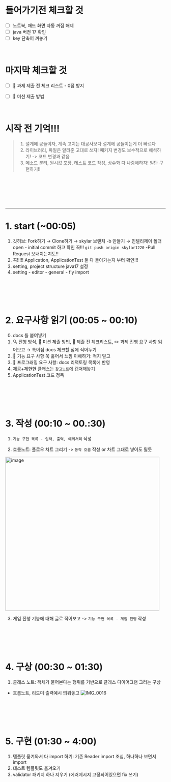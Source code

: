 
# 들어가기전 체크할 것
- [ ] 노트북, 패드 화면 자동 꺼짐 해제
- [ ] java 버전 17 확인
- [ ] key 단축어 꺼놓기

<br>

# 마지막 체크할 것
- [ ] 🚨 과제 제출 전 체크 리스트 - 0점 방지
- [ ] 📮 미션 제출 방법


<br>

# 시작 전 기억!!!  
> 1. 설계에 공들이자, 계속 고치는 대공사보다 설계에 공들이는게 더 빠르다
> 2. 라이브러리, 파일은 알려준 고대로 쓰자! 패키지 변경도 보수적으로 해석하기! -> 코드 변경과 같음
> 3. 메소드 분리, 원시값 포장, 테스트 코드 작성, 상수화 다 나중에하자! 일단 구현하기!!

<br>

<br>
<br>
<br>
<br>

-----
# 1. start (~00:05)
1. 깃허브: Fork하기 → Clone하기 → skylar 브랜치 -b 만들기 → 인텔리제이 폴더 open - initial commit 하고 확인 꼭!!! `git push origin skylar1220` -Pull Request 보내지는지도!!
2. 꼭!!!!! Application, ApplicationTest 둘 다 돌아가는지 부터 확인!!!
3. setting, project structure java17 설정
4. setting - editor - general - fly import

<br>
<br>
<br>
<br>

# 2. 요구사항 읽기 (00:05 ~ 00:10)
0. docs 틀 붙여넣기
1. 🔍 진행 방식, 📮 미션 제출 방법, 🚨 제출 전 체크리스트, ✏️ 과제 진행 요구 사항 읽어보고 →  특이점 docs 체크할 점에 적어두기
2. 🚀 기능 요구 사항 쭉 훑어서 느낌 이해하기: 적지 말고
3. 🎯 프로그래밍 요구 사항: docs 리팩토링 목록에 반영
4. 제공+제한한 클래스는 `참고노트`에 캡쳐해놓기
5. ApplicationTest 코드 정독


<br>
<br>
<br>
<br>


# 3. 작성  (00:10 ~ 00.:30)
1. `기능 구현 목록 - 입력, 출력, 예외처리` 작성

2. 흐름노트: 플로우 차트 그리기 -> `동작 흐름` 작성 or 차트 그대로 넣어도 될듯
<img width="484" alt="image" src="https://github.com/skylar1220/wootech-final-test-study/assets/110809927/1a31b0bc-6b87-4959-81f6-ca67f2702865">


3. 게임 진행 기능에 대해 글로 적어보고 -> `기능 구현 목록 - 게임 진행` 작성

<br>
<br>
<br>
<br>

# 4. 구상 (00:30 ~ 01:30)
1. 클래스 노트: 객체가 물어본다는 행위를 기반으로 클래스 다이어그램 그리는 구상
- 흐름노트, 리드미 출력예시 띄워놓고
![IMG_0016](https://github.com/skylar1220/wootech-final-test-study/assets/110809927/7d5836f0-3967-4bdb-bf9f-7e91db09bc42)



<br>
<br>
<br>
<br>


# 5. 구현 (01:30 ~ 4:00)
1. 템플릿 옮겨와서 다 import 하기: 기존 Reader import 조심, 하나하나 보면서 import
2. 테스트 템플릿도 옮겨오기
3. validator 패키지 하나 지우기 (에러메시지 고정되어있으면 fix 쓰기)

